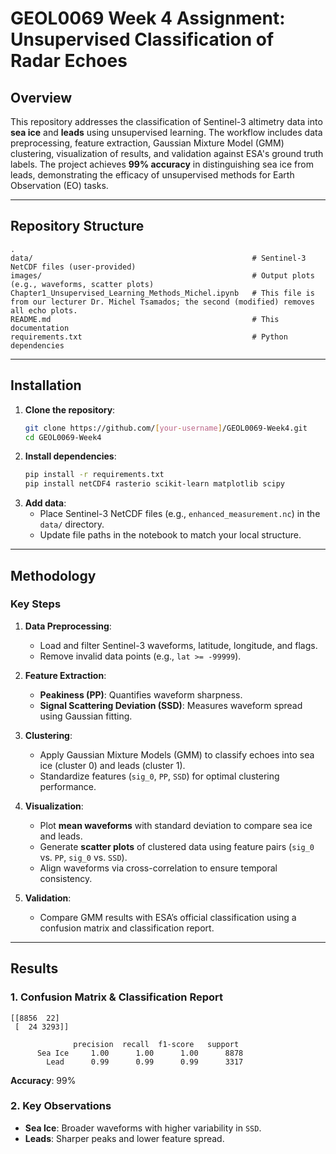 # GEOL0069 Week 4 Assignment: Unsupervised Classification of Radar Echoes

## Overview  
This repository addresses the classification of Sentinel-3 altimetry data into **sea ice** and **leads** using unsupervised learning. The workflow includes data preprocessing, feature extraction, Gaussian Mixture Model (GMM) clustering, visualization of results, and validation against ESA's ground truth labels. The project achieves **99% accuracy** in distinguishing sea ice from leads, demonstrating the efficacy of unsupervised methods for Earth Observation (EO) tasks.

---

## Repository Structure  
```
.
data/                                                 # Sentinel-3 NetCDF files (user-provided)
images/                                               # Output plots (e.g., waveforms, scatter plots)
Chapter1_Unsupervised_Learning_Methods_Michel.ipynb   # This file is from our lecturer Dr. Michel Tsamados; the second (modified) removes all echo plots.
README.md                                             # This documentation
requirements.txt                                      # Python dependencies
```

---

## Installation  
1. **Clone the repository**:  
   ```bash
   git clone https://github.com/[your-username]/GEOL0069-Week4.git
   cd GEOL0069-Week4
   ```
2. **Install dependencies**:  
   ```bash
   pip install -r requirements.txt
   pip install netCDF4 rasterio scikit-learn matplotlib scipy
   ```
3. **Add data**:  
   - Place Sentinel-3 NetCDF files (e.g., `enhanced_measurement.nc`) in the `data/` directory.  
   - Update file paths in the notebook to match your local structure.  

---

## Methodology  
### Key Steps  
1. **Data Preprocessing**:  
   - Load and filter Sentinel-3 waveforms, latitude, longitude, and flags.  
   - Remove invalid data points (e.g., `lat >= -99999`).  

2. **Feature Extraction**:  
   - **Peakiness (PP)**: Quantifies waveform sharpness.  
   - **Signal Scattering Deviation (SSD)**: Measures waveform spread using Gaussian fitting.  

3. **Clustering**:  
   - Apply Gaussian Mixture Models (GMM) to classify echoes into sea ice (cluster 0) and leads (cluster 1).  
   - Standardize features (`sig_0`, `PP`, `SSD`) for optimal clustering performance.  

4. **Visualization**:  
   - Plot **mean waveforms** with standard deviation to compare sea ice and leads.  
   - Generate **scatter plots** of clustered data using feature pairs (`sig_0` vs. `PP`, `sig_0` vs. `SSD`).  
   - Align waveforms via cross-correlation to ensure temporal consistency.  

5. **Validation**:  
   - Compare GMM results with ESA’s official classification using a confusion matrix and classification report.  

---

## Results  
### 1. Confusion Matrix & Classification Report  
```
[[8856  22]  
 [  24 3293]]  

              precision  recall  f1-score   support  
      Sea Ice     1.00      1.00      1.00      8878  
        Lead      0.99      0.99      0.99      3317  
```  
**Accuracy**: 99%  

### 2. Key Observations  
- **Sea Ice**: Broader waveforms with higher variability in `SSD`.  
- **Leads**: Sharper peaks and lower feature spread.  
